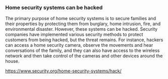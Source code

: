 ### Home security systems can be hacked

The primary purpose of home security systems is to secure families and their properties by protecting them from burglary, home intrusion, fire, and environmental disaster. However, these systems can be hacked. Security companies have implemented various security methods to protect customers from being hacked, but the threat remains. For instance, hackers can access a home security camera, observe the movements and hear conversations of the family, and they can also have access to the wireless network and then take control of the cameras and other devices around the house.

https://www.security.org/home-security-systems/hack/
